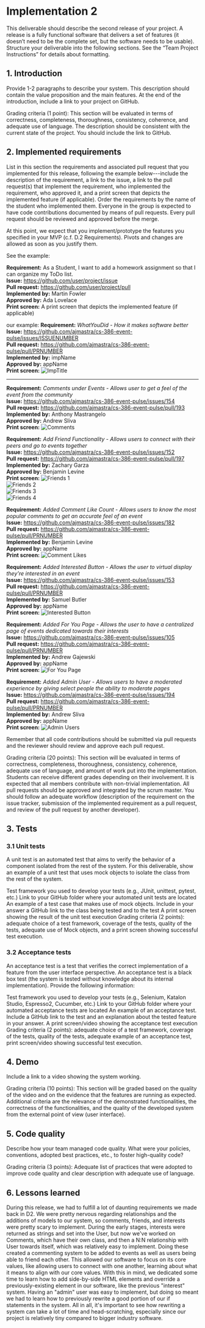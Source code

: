 # Implementation 2
This deliverable should describe the second release of your project. A release is a fully functional software that delivers a set of features (it doesn’t need to be the complete set, but the software needs to be usable). Structure your deliverable into the following sections. See the “Team Project Instructions” for details about formatting. 

## 1. Introduction
Provide 1-2 paragraphs to describe your system. This description should contain the value proposition and the main features. At the end of the introduction, include a link to your project on GitHub.

Grading criteria (1 point): This section will be evaluated in terms of correctness, completeness, thoroughness, consistency, coherence, and adequate use of language. The description should be consistent with the current state of the project. You should include the link to GitHub.

## 2. Implemented requirements
List in this section the requirements and associated pull request that you implemented for this release, following the example below---include the description of the requirement, a link to the issue,  a link to the pull request(s) that implement the requirement, who implemented the requirement, who approved it, and a print screen that depicts the implemented feature (if applicable). Order the requirements by the name of the student who implemented them. Everyone in the group is expected to have code contributions documented by means of pull requests. Every pull request should be reviewed and approved before the merge. 

At this point, we expect that you implement/prototype the features you specified in your MVP (c.f. D.2 Requirements). Pivots and changes are allowed as soon as you justify them.

See the example:

**Requirement:** As a Student, I want to add a homework assignment so that I can organize my ToDo list.  
**Issue:** https://github.com/user/project/issue  
**Pull request:** https://github.com/user/project/pull  
**Implemented by:** Martin Fowler  
**Approved by:** Ada Lovelace  
**Print screen:** A print screen that depicts the implemented feature (if applicable)  

our example:
**Requirement:** *WhatYouDid - How it makes software better*  
**Issue:** https://github.com/ajmastra/cs-386-event-pulse/issues/ISSUENUMBER   
**Pull request:** https://github.com/ajmastra/cs-386-event-pulse/pull/PRNUMBER    
**Implemented by:** impName    
**Approved by:** appName    
**Print screen:** ![ImpTitle](/project_documentation/D6_media/linkToImageFile)  

---

**Requirement:** *Comments under Events - Allows user to get a feel of the event from the community*  
**Issue:** https://github.com/ajmastra/cs-386-event-pulse/issues/154    
**Pull request:** https://github.com/ajmastra/cs-386-event-pulse/pull/193    
**Implemented by:** Anthony Mastrangelo    
**Approved by:** Andrew Sliva    
**Print screen:** ![Comments](/project_documentation/D6_media/d6-2-comments.png)  

**Requirement:** *Add Friend Functionality - Allows users to connect with their peers and go to events together*  
**Issue:** https://github.com/ajmastra/cs-386-event-pulse/issues/152     
**Pull request:** https://github.com/ajmastra/cs-386-event-pulse/pull/197    
**Implemented by:** Zachary Garza      
**Approved by:** Benjamin Levine      
**Print screen:** ![Friends 1](/project_documentation/D6_media/d6-2-friends-1.png)  
![Friends 2](/project_documentation/D6_media/d6-2-friends-2.png)  
![Friends 3](/project_documentation/D6_media/d6-2-friends-3.png)  
![Friends 4](/project_documentation/D6_media/d6-2-friends-4.png)  

**Requirement:** *Added Comment Like Count - Allows users to know the most popular comments to get an accurate feel of an event*  
**Issue:** https://github.com/ajmastra/cs-386-event-pulse/issues/182     
**Pull request:** https://github.com/ajmastra/cs-386-event-pulse/pull/PRNUMBER    
**Implemented by:** Benjamin Levine      
**Approved by:** appName    
**Print screen:** ![Comment Likes](/project_documentation/D6_media/d6-2-FILENAME)  

**Requirement:** *Added Interested Button - Allows the user to virtual display they're interested in an event*  
**Issue:** https://github.com/ajmastra/cs-386-event-pulse/issues/153    
**Pull request:** https://github.com/ajmastra/cs-386-event-pulse/pull/PRNUMBER    
**Implemented by:** Samuel Butler      
**Approved by:** appName    
**Print screen:** ![Interested Button](/project_documentation/D6_media/d6-2-FILENAME)  

**Requirement:** *Added For You Page - Allows the user to have a centralized page of events dedicated towards their interests*  
**Issue:** https://github.com/ajmastra/cs-386-event-pulse/issues/105     
**Pull request:** https://github.com/ajmastra/cs-386-event-pulse/pull/PRNUMBER    
**Implemented by:** Andrew Gajewski    
**Approved by:** appName    
**Print screen:** ![For You Page](/project_documentation/D6_media/d6-2-FILENAME)  

**Requirement:** *Added Admin User - Allows users to have a moderated experience by giving select people the ability to moderate pages*  
**Issue:** https://github.com/ajmastra/cs-386-event-pulse/issues/194     
**Pull request:** https://github.com/ajmastra/cs-386-event-pulse/pull/PRNUMBER    
**Implemented by:** Andrew Sliva      
**Approved by:** appName    
**Print screen:** ![Admin Users](/project_documentation/D6_media/d6-2-FILENAME)  


Remember that all code contributions should be submitted via pull requests and the reviewer should review and approve each pull request.

Grading criteria (20 points): This section will be evaluated in terms of correctness, completeness, thoroughness, consistency, coherence, adequate use of language, and amount of work put into the implementation. Students can receive different grades depending on their involvement. It is expected that all members contribute with non-trivial implementation. All pull requests should be approved and integrated by the scrum master. You should follow an adequate workflow (description of the requirement on the issue tracker, submission of the implemented requirement as a pull request, and review of the pull request by another developer). 

## 3. Tests
### 3.1 Unit tests

A unit test is an automated test that aims to verify the behavior of a component isolated from the rest of the system. For this deliverable, show an example of a unit test that uses mock objects to isolate the class from the rest of the system. 

Test framework you used to develop your tests (e.g., JUnit, unittest, pytest, etc.)
Link to your GitHub folder where your automated unit tests are located
An example of a test case that makes use of mock objects. Include in your answer a GitHub link to the class being tested and to the test
A print screen showing the result of the unit test execution
Grading criteria (2 points): adequate choice of a test framework, coverage of the tests, quality of the tests, adequate use of Mock objects, and a print screen showing successful test execution.

### 3.2 Acceptance tests

An acceptance test is a test that verifies the correct implementation of a feature from the user interface perspective. An acceptance test is a black box test (the system is tested without knowledge about its internal implementation). Provide the following information:

Test framework you used to develop your tests (e.g., Selenium, Katalon Studio, Espresso2, Cucumber, etc.)
Link to your GitHub folder where your automated acceptance tests are located
An example of an acceptance test. Include a GitHub link to the test and an explanation about the tested feature in your answer.
A print screen/video showing the acceptance test execution
Grading criteria (2 points): adequate choice of a test framework, coverage of the tests, quality of the tests, adequate example of an acceptance test, print screen/video showing successful test execution.

## 4. Demo
Include a link to a video showing the system working.

Grading criteria (10 points): This section will be graded based on the quality of the video and on the evidence that the features are running as expected. Additional criteria are the relevance of the demonstrated functionalities, the correctness of the functionalities, and the quality of the developed system from the external point of view (user interface).

## 5. Code quality
Describe how your team managed code quality. What were your policies, conventions, adopted best practices, etc., to foster high-quality code? 

Grading criteria (3 points): Adequate list of practices that were adopted to improve code quality and clear description with adequate use of language.

## 6. Lessons learned
During this release, we had to fulfill a lot of daunting requirements we made back in D2. We were pretty nervous regarding relationships and the additions of models to our system, so comments, friends, and interests were pretty scary to implement. During the early stages, interests were returned as strings and set into the User, but now we've worked on Comments, which have their own class, and then a N:N relationship with User towards itself, which was relatively easy to implement. Doing these created a commenting system to be added to events as well as users being able to friend each other. This allowed our software to focus on its core values, like allowing users to connect with one another, learning about what it means to align with our core values. With this in mind, we dedicated some time to learn how to add side-by-side HTML elements and override a previously-existing element in our software, like the previous "interest" system. Having an "admin" user was easy to implement, but doing so meant we had to learn how to previously rewrite a good portion of our if statements in the system. All in all, it's important to see how rewriting a system can take a lot of time and head-scratching, especially since our project is relatively tiny compared to bigger industry software.  

